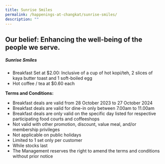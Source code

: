 ```yaml
---
title: Sunrise Smiles
permalink: /happenings-at-changkat/sunrise-smiles/
description: ""
---
```

## Our belief: Enhancing the well-being of the people we serve.

##### Sunrise Smiles #####

- Breakfast Set at $2.00: Inclusive of a cup of hot kopi/teh, 2 slices of kaya butter toast and 1 soft-boiled egg
- Hot coffee / tea at $0.60 each

**Terms and Conditions:**
- Breakfast deals are valid from 28 October 2023 to 27 October 2024
- Breakfast deals are valid for dine-in only between 7.00am to 11.00am 
- Breakfast deals are only valid on the specific day listed for respective participating food courts and coffeeshops
- Not valid with other promotion, discount, value meal, and/or membership privileges
- Not applicable on public holidays
- Limited to 1 set only per customer
- While stocks last
- The Management reserves the right to amend the terms and conditions without prior notice